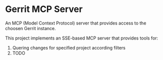 # Gerrit MCP Server

An MCP (Model Context Protocol) server that provides access to the choosen Gerrit instance.

This project implements an SSE-based MCP server that provides tools for:

1. Quering changes for specified project according filters
2. TODO